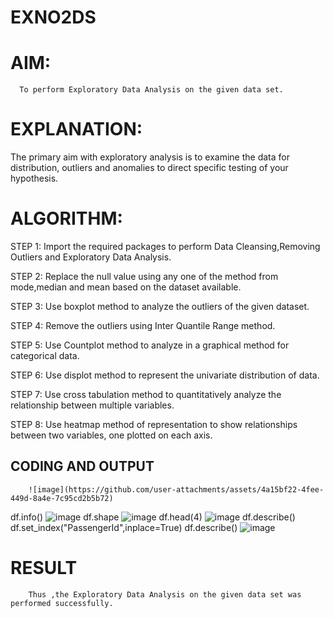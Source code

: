 # EXNO2DS
# AIM:
      To perform Exploratory Data Analysis on the given data set.
      
# EXPLANATION:
  The primary aim with exploratory analysis is to examine the data for distribution, outliers and anomalies to direct specific testing of your hypothesis.
  
# ALGORITHM:
STEP 1: Import the required packages to perform Data Cleansing,Removing Outliers and Exploratory Data Analysis.

STEP 2: Replace the null value using any one of the method from mode,median and mean based on the dataset available.

STEP 3: Use boxplot method to analyze the outliers of the given dataset.

STEP 4: Remove the outliers using Inter Quantile Range method.

STEP 5: Use Countplot method to analyze in a graphical method for categorical data.

STEP 6: Use displot method to represent the univariate distribution of data.

STEP 7: Use cross tabulation method to quantitatively analyze the relationship between multiple variables.

STEP 8: Use heatmap method of representation to show relationships between two variables, one plotted on each axis.

## CODING AND OUTPUT
        ![image](https://github.com/user-attachments/assets/4a15bf22-4fee-449d-8a4e-7c95cd2b5b72)
df.info()
![image](https://github.com/user-attachments/assets/efaad6dd-c72c-42a7-8bfc-e2f5e531ab28)
df.shape
![image](https://github.com/user-attachments/assets/2b4d5e09-a314-40f1-bb57-9fc4c53bbf77)
df.head(4)
![image](https://github.com/user-attachments/assets/37e8a61a-da0a-47cc-9b44-bb766169f487)
df.describe()
df.set_index("PassengerId",inplace=True) df.describe()
![image](https://github.com/user-attachments/assets/af661591-a928-49ea-88f4-837ffbd85864)

# RESULT
        Thus ,the Exploratory Data Analysis on the given data set was performed successfully.
